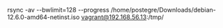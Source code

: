 










rsync -av --bwlimit=128 --progress /home/postegre/Downloads/debian-12.6.0-amd64-netinst.iso vagrant@192.168.56.13:/tmp/

